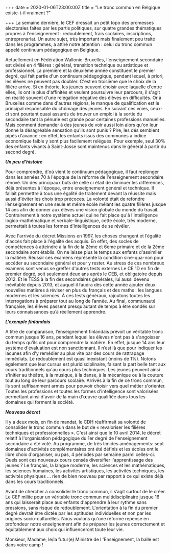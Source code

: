 +++
date = 2020-01-06T23:00:00Z
title = "Le tronc commun en Belgique existe-t-il vraiment ?"

+++
La semaine dernière, le CEF dressait un petit topo des promesses électorales faites par les partis politiques, sur quatre grandes thématiques propres à l'enseignement : redoublement, frais scolaires, inscriptions, entreprenariat. Un autre sujet, très important mais finalement peu traité dans les programmes, a attiré notre attention : celui du tronc commun appelé continuum pédagogique en Belgique.

Actuellement en Fédération Wallonie-Bruxelles, l'enseignement secondaire est divisé en 4 filières : général, transition technique ou artistique et professionnel. La première et la deuxième année constituent le premier degré, qui fait partie d'un continuum pédagogique, pendant lequel, à priori, les élèves ne peuvent pas doubler. C'est en troisième que le choix de la filière arrive. Si en théorie, les jeunes peuvent choisir avec laquelle d'entre elles, ils ont le plus d'affinités et veulent poursuivre leur parcours, il s'agit en réalité souvent d'une relégation négative des élèves en difficultés. Or à Bruxelles comme dans d'autres régions, le manque de qualification est le principal responsable du chômage des jeunes. En suivant ces voies, ceux-ci sont pourtant quasi assurés de trouver un emploi à la sortie du secondaire tant la pénurie est grande pour certaines professions manuelles. Mais comment demander à des jeunes de voir aussi loin alors qu'on leur donne la désagréable sensation qu'ils sont punis ? Pire, les dés semblent pipés d'avance : en effet, les enfants issus des communes à indice économique faible y sont plus facilement relégués. Pour exemple, seul 30% des enfants vivants à Saint-Josse sont maintenus dans le général à partir du second degré.

**_Un peu d'histoire_**

Pour comprendre, d'où vient le continuum pédagogique, il faut replonger dans les années 70 à l'époque de la réforme de l'enseignement secondaire rénové. Un des principaux buts de celle­ ci était de diminuer les différences, déjà présentes à l'époque, entre enseignement général et technique. Il fallait permettre à tous une égalité de traitement devant la réussite mais aussi d'éviter les choix trop précoces. La volonté était de refondre l’enseignement en une seule et même école mêlant les quatre filières jusque 14 ans afin de donner aux élèves une vision globale du monde du travail. Contrairement à notre système actuel qui ne fait place qu'à l'intelligence logico-mathématique et verbale-linguistique, cette école, très moderne, permettait à toutes les formes d'intelligences de se révéler.

Avec l'arrivée du décret Missions en 1997, les choses changent et l’égalité d'accès fait place à l'égalité des acquis. En effet, des socles de compétences à atteindre à la fin de la 2ème et 6ème primaire et de la 2ème secondaire sont établis. On ne laisse plus le temps aux enfants d'assimiler la matière. Réussir ces examens représente la condition sine-qua-non pour accéder au secondaire général et pour y rester. Au stress de ces nombreux examens sont venus se greffer d'autres tests externes Le CE 1D en fin de premier degré, soit seulement deux ans après le CEB, et obligatoire depuis 2012. Et le TESS à la fin des secondaires générales, lui aussi devenu inévitable depuis 2013, et auquel il faudra dès cette année ajouter deux nouvelles matières à réviser en plus du français et des maths : les langues modernes et les sciences. À ces tests généraux, rajoutons toutes les interrogations à préparer tout au long de l’année. Au final, communauté française, les élèves passent presqu’autant de temps à être sondés sur leurs connaissances qu’à réellement apprendre.

**_L’exemple finlandais_**

A titre de comparaison, l’enseignement finlandais prévoit un véritable tronc commun jusque 16 ans, pendant lequel les élèves n'ont pas à s'angoisser du temps qu'ils ont pour comprendre la matière. En effet, jusque 14 ans leur système d'évaluation est non sanctionnant. Il n’est là que pour indiquer les lacunes afin d'y remédier au plus vite par des cours de rattrapage immédiats. Le redoublement est quasi inexistant (moins de 1%). Notons également que leur cursus est pluridisciplinaire, faisant la part belle tant aux cours traditionnels qu'au cours plus techniques. Les jeunes peuvent ainsi s'initier au théâtre, à la musique, à la danse, à la mécanique ou à la couture tout au long de leur parcours scolaire. Arrivés à la fin de ce tronc commun, ils sont suffisamment armés pour pouvoir choisir vers quel métier s'orienter. Toutes les professions et toutes les formes d'intelligence sont valorisées permettant ainsi d'avoir de la main d'œuvre qualifiée dans tous les domaines qui forment la société.

**_Nouveau décret_**

Il y a deux mois, en fin de mandat, le CDH réaffirmait sa volonté de consolider le tronc commun dans le but de « revaloriser les filières techniques et professionnelles ». C'est ainsi que le 10 avril 2014, le décret relatif à l'organisation pédagogique du 1er degré de l'enseignement secondaire a été voté. Au programme, de très timides aménagements: sept domaines d'activités complémentaires ont été définis et les écoles ont le libre choix d'organiser, ou pas, 4 périodes par semaine parmi celles-ci. Quels sont ces nouveaux cours censés diversifier l'apprentissage des jeunes ? Le français, la langue moderne, les sciences et les mathématiques, les sciences humaines, les activités artistiques, les activités techniques, les activités physiques ... rien de bien nouveau par rapport à ce qui existe déjà dans les cours traditionnels.

Avant de chercher à consolider le tronc commun, il s’agit surtout de le créer. Le CEF milite pour un véritable tronc commun multidisciplinaire jusque 16 ans qui laisserait place aux enfants d'apprendre à leur rythme sans pressions, sans risque de redoublement. L'orientation à la fin du premier degré devrait être dictée par les aptitudes individuelles et non par les origines socio-culturelles. Nous voulons qu'une réforme repense en profondeur notre enseignement afin de préparer les jeunes correctement et équitablement aux choix qui influenceront toute leur vie.

Monsieur, Madame, le/la futur(e) Ministre de l 'Enseignement, la balle est dans votre camp !